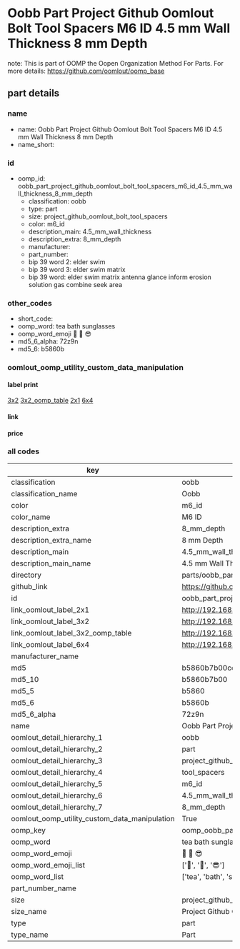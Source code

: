 # Oobb Part Project Github Oomlout Bolt Tool Spacers M6 ID 4.5 mm Wall Thickness 8 mm Depth  

note: This is part of OOMP the Oopen Organization Method For Parts. For more details: https://github.com/oomlout/oomp_base

##  part details
  







### name
* name: Oobb Part Project Github Oomlout Bolt Tool Spacers M6 ID 4.5 mm Wall Thickness 8 mm Depth
* name_short: 
### id
* oomp_id: oobb_part_project_github_oomlout_bolt_tool_spacers_m6_id_4.5_mm_wall_thickness_8_mm_depth
  * classification: oobb
  * type: part
  * size: project_github_oomlout_bolt_tool_spacers
  * color: m6_id
  * description_main: 4.5_mm_wall_thickness
  * description_extra: 8_mm_depth
  * manufacturer: 
  * part_number: 
  * bip 39 word 2: elder swim
  * bip 39 word 3: elder swim matrix
  * bip 39 word: elder swim matrix antenna glance inform erosion solution gas combine seek area

### other_codes
* short_code: 
* oomp_word: tea bath sunglasses
* oomp_word_emoji :tea: :bath: :sunglasses:
* md5_6_alpha: 72z9n
* md5_6: b5860b






### oomlout_oomp_utility_custom_data_manipulation
#### label print
[3x2](http://192.168.1.245:1112/?label=oomp%2072z9n)
[3x2_oomp_table](http://192.168.1.108:1112/?label=oomp%2072z9n)
[2x1](http://192.168.1.242:1112/?label=oomp%2072z9n)
[6x4](http://192.168.1.55:1112/?label=oomp%2072z9n)    

#### link

                              

#### price







### all codes 
| key | value |  
| --- | --- |  
| classification | oobb |  
| classification_name | Oobb |  
| color | m6_id |  
| color_name | M6 ID |  
| description_extra | 8_mm_depth |  
| description_extra_name | 8 mm Depth |  
| description_main | 4.5_mm_wall_thickness |  
| description_main_name | 4.5 mm Wall Thickness |  
| directory | parts/oobb_part_project_github_oomlout_bolt_tool_spacers_m6_id_4.5_mm_wall_thickness_8_mm_depth |  
| github_link | https://github.com/oomlout/oomlout_oomp_part_src/tree/main/parts/oobb_part_project_github_oomlout_bolt_tool_spacers_m6_id_4.5_mm_wall_thickness_8_mm_depth |  
| id | oobb_part_project_github_oomlout_bolt_tool_spacers_m6_id_4.5_mm_wall_thickness_8_mm_depth |  
| link_oomlout_label_2x1 | http://192.168.1.242:1112/?label=oomp%2072z9n |  
| link_oomlout_label_3x2 | http://192.168.1.245:1112/?label=oomp%2072z9n |  
| link_oomlout_label_3x2_oomp_table | http://192.168.1.108:1112/?label=oomp%2072z9n |  
| link_oomlout_label_6x4 | http://192.168.1.55:1112/?label=oomp%2072z9n |  
| manufacturer_name |  |  
| md5 | b5860b7b00cec995ce31509d1276fa3a |  
| md5_10 | b5860b7b00 |  
| md5_5 | b5860 |  
| md5_6 | b5860b |  
| md5_6_alpha | 72z9n |  
| name | Oobb Part Project Github Oomlout Bolt Tool Spacers M6 ID 4.5 mm Wall Thickness 8 mm Depth |  
| oomlout_detail_hierarchy_1 | oobb |  
| oomlout_detail_hierarchy_2 | part |  
| oomlout_detail_hierarchy_3 | project_github_bolt |  
| oomlout_detail_hierarchy_4 | tool_spacers |  
| oomlout_detail_hierarchy_5 | m6_id |  
| oomlout_detail_hierarchy_6 | 4.5_mm_wall_thickness |  
| oomlout_detail_hierarchy_7 | 8_mm_depth |  
| oomlout_oomp_utility_custom_data_manipulation | True |  
| oomp_key | oomp_oobb_part_project_github_oomlout_bolt_tool_spacers_m6_id_4.5_mm_wall_thickness_8_mm_depth |  
| oomp_word | tea bath sunglasses |  
| oomp_word_emoji | :tea: :bath: :sunglasses: |  
| oomp_word_emoji_list | [':tea:', ':bath:', ':sunglasses:'] |  
| oomp_word_list | ['tea', 'bath', 'sunglasses'] |  
| part_number_name |  |  
| size | project_github_oomlout_bolt_tool_spacers |  
| size_name | Project Github Oomlout Bolt Tool Spacers |  
| type | part |  
| type_name | Part |  

